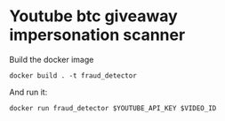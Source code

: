 # Youtube btc giveaway impersonation scanner

Build the docker image

`docker build . -t fraud_detector`

And run it:

`docker run fraud_detector $YOUTUBE_API_KEY $VIDEO_ID`
